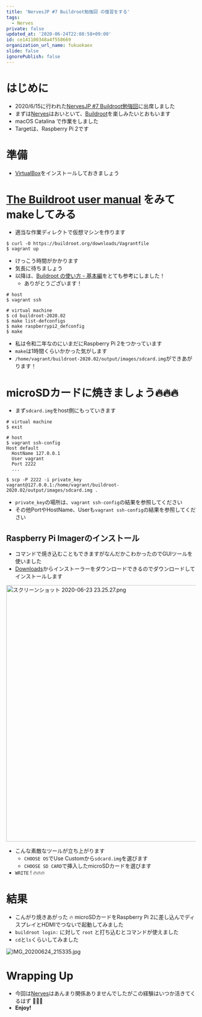 ```yaml
---
title: 'NervesJP #7 Buildroot勉強回 の復習をする'
tags:
  - Nerves
private: false
updated_at: '2020-06-24T22:08:58+09:00'
id: ce141100348a4f558669
organization_url_name: fukuokaex
slide: false
ignorePublish: false
---
```

# はじめに
- 2020/6/15に行われた[NervesJP #7 Buildroot勉強回](https://nerves-jp.connpass.com/event/178989/)に出席しました
- まずは[Nerves](https://www.nerves-project.org/)はおいといて、[Buildroot](https://buildroot.org/)を楽しみたいとおもいます
- macOS Catalina で作業をしました
- Targetは、Raspberry Pi 2です

# 準備
- [VirtualBox](https://www.virtualbox.org/)をインストールしておきましょう

# [The Buildroot user manual](https://buildroot.org/downloads/manual/manual.html) をみてmakeしてみる

- 適当な作業ディレクトで仮想マシンを作ります

```
$ curl -O https://buildroot.org/downloads/Vagrantfile
$ vagrant up
```

- けっこう時間がかかります
- 気長に待ちましょう
- 以降は、[Buildroot の使い方 - 基本編](https://qiita.com/pu_ri/items/75c80e388c79fe0d3f0b)をとても参考にしました！
    - ありがとうございます！

```
# host
$ vagrant ssh

# virtual machine
$ cd buildroot-2020.02
$ make list-defconfigs
$ make raspberrypi2_defconfig
$ make
```

- 私は令和二年なのにいまだにRaspberry Pi 2をつかっています
- `make`は1時間くらいかかった気がします
- `/home/vagrant/buildroot-2020.02/output/images/sdcard.img`ができあがります！

# microSDカードに焼きましょう:fire::fire::fire:

- まず`sdcard.img`をhost側にもっていきます

```
# virtual machine
$ exit

# host
$ vagrant ssh-config
Host default
  HostName 127.0.0.1
  User vagrant
  Port 2222
  ...

$ scp -P 2222 -i private_key vagrant@127.0.0.1:/home/vagrant/buildroot-2020.02/output/images/sdcard.img .
```

- `private_key`の場所は、`vagrant ssh-config`の結果を参照してください
- その他PortやHostName、Userも`vagrant ssh-config`の結果を参照してください

## Raspberry Pi Imagerのインストール
- コマンドで焼き込むこともできますがなんだかこわかったのでGUIツールを使いました
- [Downloads](https://www.raspberrypi.org/downloads/)からインストーラーをダウンロードできるのでダウンロードしてインストールします

<img width="682" alt="スクリーンショット 2020-06-23 23.25.27.png" src="https://qiita-image-store.s3.ap-northeast-1.amazonaws.com/0/131808/d467926d-f97c-e8a3-7eca-66826851a86c.png">

- こんな素敵なツールが立ち上がります
    - `CHOOSE OS`でUse Customから`sdcard.img`を選びます
    - `CHOOSE SD CARD`で挿入したmicroSDカードを選びます
- `WRITE` ! :fire::fire::fire:

# 結果
- こんがり焼きあがった :fire: microSDカードをRaspberry Pi 2に差し込んでディスプレイとHDMIでつないで起動してみました
- `buildroot login:` に対して `root` と打ち込むとコマンドが使えました
- `cd`と`ls`くらいしてみました

![IMG_20200624_215335.jpg](https://qiita-image-store.s3.ap-northeast-1.amazonaws.com/0/131808/dd5c982a-69fd-9faf-f794-b091602847b1.jpeg)




# Wrapping Up
- 今回は[Nerves](https://www.nerves-project.org/)はあんまり関係ありませんでしたがこの経験はいつか活きてくるはず :rocket::rocket::rocket: 
- **Enjoy!**



